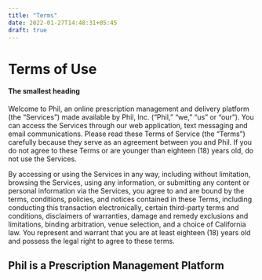 ```yaml
---
title: "Terms"
date: 2022-01-27T14:48:31+05:45
draft: true
---
```


# Terms of Use
#### The smallest heading 

Welcome to Phil, an online prescription management and delivery
platform (the “Services”) made available by Phil, Inc. (“Phil,” “we,”
“us” or “our”). You can access the Services through our web
application, text messaging and email communications. Please read
these Terms of Service (the “Terms”) carefully because they serve as
an agreement between you and Phil. If you do not agree to these Terms
or are younger than eighteen (18) years old, do not use the Services.

 By accessing or using the Services in any way, including without
        limitation, browsing the Services, using any information, or
        submitting any content or personal information via the Services, you
        agree to and are bound by the terms, conditions, policies, and notices
        contained in these Terms, including conducting this transaction
        electronically, certain third-party terms and conditions, disclaimers
        of warranties, damage and remedy exclusions and limitations, binding
        arbitration, venue selection, and a choice of California law. You
        represent and warrant that you are at least eighteen (18) years old
        and possess the legal right to agree to these terms.

## Phil is a Prescription Management Platform